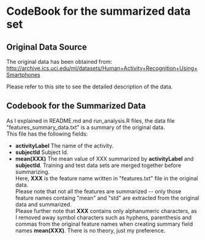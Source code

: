 CodeBook for the summarized data set
====
## Original Data Source
The original data has been obtained from:  
http://archive.ics.uci.edu/ml/datasets/Human+Activity+Recognition+Using+Smartphones

Please refer to this site to see the detailed description of the data.

## Codebook for the Summarized Data
As I explained in README.md and run_analysis.R files,
the data file "features_summary_data.txt" is a summary of the original data.  
This file has the following fields:  
* **activityLabel** The name of the activity.  
* **subjectId** Subject Id.  
* **mean(XXX)** The mean value of XXX summarized by **activityLabel** and **subjectId**. Training and test data sets are merged together before summarizing.    
Here, **XXX** is the feature name written in "features.txt" file in the original data.  
Please note that not all the features are summarized -- only those feature names containg "mean" and "std" are extracted from the original data and summarized.  
Please further note that **XXX** contains only alphanumeric characters, as I removed away symbol characters such as hyphens, parenthesis and commas from the original feature names when creating summary field names **mean(XXX)**.  There is no theory, just my preference.


